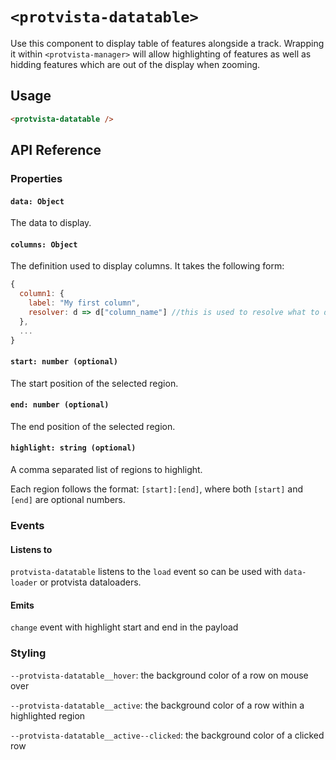 # `<protvista-datatable>`

Use this component to display table of features alongside a track. Wrapping it within `<protvista-manager>` will allow highlighting of features as well as hidding features which are out of the display when zooming.

## Usage

```html
<protvista-datatable />
```

## API Reference

### Properties

#### `data: Object`

The data to display.

#### `columns: Object`

The definition used to display columns. It takes the following form:

```Javascript
{
  column1: {
    label: "My first column",
    resolver: d => d["column_name"] //this is used to resolve what to display in the column
  },
  ...
}
```

#### `start: number (optional)`

The start position of the selected region.

#### `end: number (optional)`

The end position of the selected region.

#### `highlight: string (optional)`

A comma separated list of regions to highlight.

Each region follows the format: `[start]:[end]`, where both `[start]` and `[end]` are optional numbers.

### Events

#### Listens to

`protvista-datatable` listens to the `load` event so can be used with `data-loader` or protvista dataloaders.

#### Emits

`change` event with highlight start and end in the payload

### Styling

`--protvista-datatable__hover`: the background color of a row on mouse over

`--protvista-datatable__active`: the background color of a row within a highlighted region

`--protvista-datatable__active--clicked`: the background color of a clicked row
